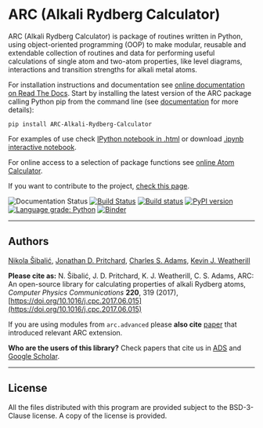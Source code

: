 
ARC (Alkali Rydberg Calculator)
===============================


ARC (Alkali Rydberg Calculator)  is package of routines written in Python, using object-oriented programming (OOP) to make modular, reusable and extendable collection of routines and data for performing useful calculations of single atom and two-atom properties, like level diagrams, interactions and transition strengths for alkali metal atoms.

For installation instructions and documentation see [online documentation on Read The Docs](http://arc-alkali-rydberg-calculator.readthedocs.io). Start by installing
the latest version of the ARC package calling Python pip from the command line
(see [documentation](http://arc-alkali-rydberg-calculator.readthedocs.io/en/latest/installation.html) for more details):

```pip install ARC-Alkali-Rydberg-Calculator ```

For examples of use check [IPython notebook in .html](http://arc-alkali-rydberg-calculator.readthedocs.io/en/latest/_static/Rydberg_atoms_a_primer.html) or download [.ipynb interactive notebook](doc/Rydberg_atoms_a_primer_notebook.ipynb).

For online access to a selection of package functions see [online Atom Calculator](https://atomcalc.jqc.org.uk).

If you want to contribute to the project, [check this page](http://arc-alkali-rydberg-calculator.readthedocs.io/en/stable/contribute.html).

![Documentation Status](https://readthedocs.org/projects/arc-alkali-rydberg-calculator/badge/?version=latest) [![Build Status](https://travis-ci.org/nikolasibalic/ARC-Alkali-Rydberg-Calculator.svg?branch=master)](https://travis-ci.org/nikolasibalic/ARC-Alkali-Rydberg-Calculator) [![Build status](https://ci.appveyor.com/api/projects/status/oerrwe9otd96es4h/branch/master?svg=true)](https://ci.appveyor.com/project/nikolasibalic/arc-alkali-rydberg-calculator/branch/master) [![PyPI version](https://badge.fury.io/py/ARC-Alkali-Rydberg-Calculator.svg)](https://badge.fury.io/py/ARC-Alkali-Rydberg-Calculator) [![Language grade: Python](https://img.shields.io/lgtm/grade/python/g/nikolasibalic/ARC-Alkali-Rydberg-Calculator.svg?logo=lgtm&logoWidth=18)](https://lgtm.com/projects/g/nikolasibalic/ARC-Alkali-Rydberg-Calculator/context:python) [![Binder](https://mybinder.org/badge.svg)](https://mybinder.org/v2/gh/nikolasibalic/ARC-Alkali-Rydberg-Calculator.git/master?urlpath=lab%2Ftree%2Fdoc%2FRydberg_atoms_a_primer_notebook.ipynb)


-------
Authors
-------

[Nikola Šibalić](https://github.com/nikolasibalic), [Jonathan D. Pritchard](http://photonics.phys.strath.ac.uk/people/dr-jonathan-pritchard/), [Charles S. Adams](https://www.dur.ac.uk/physics/staff/profiles/?id=523), [Kevin J. Weatherill](https://www.dur.ac.uk/physics/staff/profiles/?id=1882)

**Please cite as:** N. Šibalić, J. D. Pritchard, K. J. Weatherill, C. S. Adams,
ARC: An open-source library for calculating properties of alkali Rydberg atoms,
*Computer Physics Communications* **220**, 319 (2017), [https://doi.org/10.1016/j.cpc.2017.06.015](https://doi.org/10.1016/j.cpc.2017.06.015)

If you are using modules from `arc.advanced` please **also cite** [paper](arc/advanced/README.md) that introduced relevant ARC extension.

**Who are the users of this library?** Check papers that cite us in [ADS](https://ui.adsabs.harvard.edu/abs/2017CoPhC.220..319S/citations) and [Google Scholar](https://scholar.google.com/scholar?cites=17451096747440945721&as_sdt=2005&sciodt=0,5&hl=en).

-------
License
-------

All the files distributed with this program are provided subject to the
BSD-3-Clause license. A copy of the license is provided.
